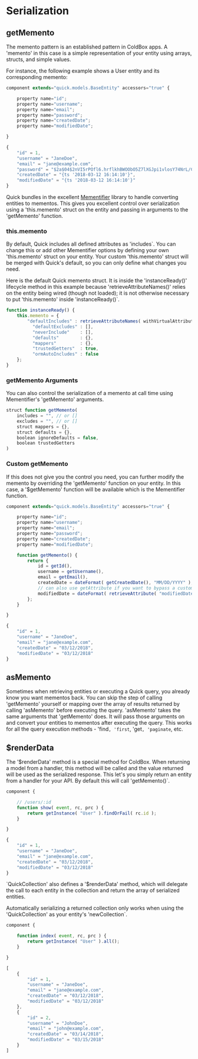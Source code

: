 # Serialization

## getMemento

The memento pattern is an established pattern in ColdBox apps. A 'memento' in this case is a simple representation of your entity using arrays, structs, and simple values.

For instance, the following example shows a User entity and its corresponding memento:

```javascript
component extends="quick.models.BaseEntity" accessors="true" {

    property name="id";
    property name="username";
    property name="email";
    property name="password";
    property name="createdDate";
    property name="modifiedDate";

}
```

```javascript
{
    "id" = 1,
    "username" = "JaneDoe",
    "email" = "jane@example.com",
    "password" = "$2a$04$2nVI5rPOfl6.hrflkhBWOObO5Z7lXGJpi1vlosY74NrL/CKdpWqZS"
    "createdDate" = "{ts '2018-03-12 16:14:10'}",
    "modifiedDate" = "{ts '2018-03-12 16:14:10'}"
}
```

Quick bundles in the excellent [Mementifier](https://www.forgebox.io/view/mementifier) library to handle converting entities to mementos. This gives you excellent control over serialization using a 'this.memento' struct on the entity and passing in arguments to the 'getMemento' function.

### this.memento

By default, Quick includes all defined attributes as 'includes`. You can change this or add other Mementifier options by defining your own 'this.memento' struct on your entity. Your custom 'this.memento' struct will be merged with Quick's default, so you can only define what changes you need.

Here is the default Quick memento struct. It is inside the 'instanceReady()' lifecycle method in this example because 'retrieveAttributeNames()' relies on the entity being wired \(though not loaded\); it is not otherwise necessary to put 'this.memento' inside 'instanceReady()`.

```javascript
function instanceReady() {
    this.memento = {
        "defaultIncludes" : retrieveAttributeNames( withVirtualAttributes = true ),
          "defaultExcludes" : [],
          "neverInclude"    : [],
          "defaults"        : {},
          "mappers"         : {},
          "trustedGetters"  : true,
          "ormAutoIncludes" : false
    };
}
```

### getMemento Arguments

You can also control the serialization of a memento at call time using Mementifier's 'getMemento' arguments.

```javascript
struct function getMemento(
    includes = "", // or []
    excludes = "", // or []
    struct mappers = {},
    struct defaults = {},
    boolean ignoreDefaults = false,
    boolean trustedGetters
)
```

### Custom getMemento

If this does not give you the control you need, you can further modify the memento by overriding the 'getMemento' function on your entity. In this case, a '$getMemento' function will be available which is the Mementifier function.

```javascript
component extends="quick.models.BaseEntity" accessors="true" {

    property name="id";
    property name="username";
    property name="email";
    property name="password";
    property name="createdDate";
    property name="modifiedDate";

    function getMemento() {
        return {
            id = getId(),
            username = getUsername(),
            email = getEmail(),
            createdDate = dateFormat( getCreatedDate(), "MM/DD/YYYY" ),
            // can also use getAttribute if you want to bypass a custom getter
            modifiedDate = dateFormat( retrieveAttribute( "modifiedDate" ), "MM/DD/YYYY" )
        };
    }

}
```

```javascript
{
    "id" = 1,
    "username" = "JaneDoe",
    "email" = "jane@example.com",
    "createdDate" = "03/12/2018",
    "modifiedDate" = "03/12/2018"
}
```

## asMemento

Sometimes when retrieving entities or executing a Quick query, you already know you want mementos back. You can skip the step of calling 'getMemento' yourself or mapping over the array of results returned by calling 'asMemento' before executing the query. 'asMemento' takes the same arguments that 'getMemento' does. It will pass those arguments on and convert your entities to mementos after executing the query. This works for all the query execution methods - 'find`, 'first`, 'get`, 'paginate`, etc.

## $renderData

The '$renderData' method is a special method for ColdBox. When returning a model from a handler, this method will be called and the value returned will be used as the serialized response. This let's you simply return an entity from a handler for your API. By default this will call 'getMemento()`.

```javascript
component {

    // /users/:id
    function show( event, rc, prc ) {
        return getInstance( "User" ).findOrFail( rc.id );
    }

}
```

```javascript
{
    "id" = 1,
    "username" = "JaneDoe",
    "email" = "jane@example.com",
    "createdDate" = "03/12/2018",
    "modifiedDate" = "03/12/2018"
}
```

`QuickCollection' also defines a '$renderData' method, which will delegate the call to each entity in the collection and return the array of serialized entities.


Automatically serializing a returned collection only works when using the 'QuickCollection' as your entity's 'newCollection`.


```javascript
component {

    function index( event, rc, prc ) {
        return getInstance( "User" ).all();
    }

}
```

```javascript
[
    {
        "id" = 1,
        "username" = "JaneDoe",
        "email" = "jane@example.com",
        "createdDate" = "03/12/2018",
        "modifiedDate" = "03/12/2018"
    },
    {
        "id" = 2,
        "username" = "JohnDoe",
        "email" = "john@example.com",
        "createdDate" = "03/14/2018",
        "modifiedDate" = "03/15/2018"
    }
]
```

